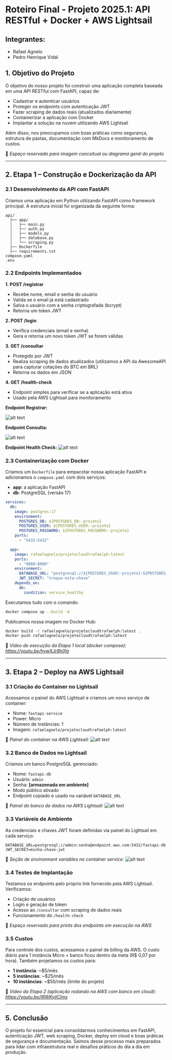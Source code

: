 # Roteiro Final - Projeto 2025.1: API RESTful + Docker + AWS Lightsail

## Integrantes:
* Rafael Agnelo 
* Pedro Henrique Vidal

## 1. Objetivo do Projeto

O objetivo do nosso projeto foi construir uma aplicação completa baseada em uma API RESTful com FastAPI, capaz de:

* Cadastrar e autenticar usuários
* Proteger os endpoints com autenticação JWT
* Fazer scraping de dados reais (atualizados diariamente)
* Containerizar a aplicação com Docker
* Implantar a solução na nuvem utilizando AWS Lightsail

Além disso, nos preocupamos com boas práticas como segurança, estrutura de pastas, documentação com MkDocs e monitoramento de custos.

📸 *Espaço reservado para imagem conceitual ou diagrama geral do projeto*

---

## 2. Etapa 1 – Construção e Dockerização da API

### 2.1 Desenvolvimento da API com FastAPI

Criamos uma aplicação em Python utilizando FastAPI como framework principal. A estrutura inicial foi organizada da seguinte forma:

```
api/
  ├── app/
  │   ├── main.py
  │   ├── auth.py
  │   ├── models.py
  │   ├── database.py
  │   └── scraping.py
  ├── Dockerfile
  ├── requirements.txt
compose.yaml
.env
```

### 2.2 Endpoints Implementados

**1. POST /registrar**

* Recebe nome, email e senha do usuário
* Valida se o email já está cadastrado
* Salva o usuário com a senha criptografada (bcrypt)
* Retorna um token JWT

**2. POST /login**

* Verifica credenciais (email e senha)
* Gera e retorna um novo token JWT se forem válidas

**3. GET /consultar**

* Protegido por JWT
* Realiza scraping de dados atualizados (utilizamos a API da AwesomeAPI para capturar cotações do BTC em BRL)
* Retorna os dados em JSON

**4. GET /health-check**

* Endpoint simples para verificar se a aplicação está ativa
* Usado pela AWS Lightsail para monitoramento


**Endpoint Registrar:**

![alt text](registrarlocal.jpeg)

**Endpoint Consulta:**

![alt text](consultarlocal.jpeg)

**Endpoint Health Check:**
![alt text](healthchecklocal.jpeg)


### 2.3 Containerização com Docker

Criamos um `Dockerfile` para empacotar nossa aplicação FastAPI e adicionamos o `compose.yaml` com dois serviços:

* **app**: a aplicação FastAPI
* **db**: PostgreSQL (versão 17)

```yaml
services:
  db:
    image: postgres:17
    environment:
      POSTGRES_DB: ${POSTGRES_DB:-projeto}
      POSTGRES_USER: ${POSTGRES_USER:-projeto}
      POSTGRES_PASSWORD: ${POSTGRES_PASSWORD:-projeto}
    ports:
      - "5432:5432"

  app:
    image: rafaelagnelo/projetocloudtrafaelph:latest
    ports:
      - "8080:8080"
    environment:
      DATABASE_URL: "postgresql://${POSTGRES_USER:-projeto}:${POSTGRES_PASSWORD:-projeto}@db/${POSTGRES_DB:-projeto}"
      JWT_SECRET: "troque-esta-chave"
    depends_on:
      db:
        condition: service_healthy
```

Executamos tudo com o comando:

```bash
docker compose up --build -d
```

Publicamos nossa imagem no Docker Hub:

```bash
docker build -t rafaelagnelo/projetocloudtrafaelph:latest .
docker push rafaelagnelo/projetocloudtrafaelph:latest
```

🎥 *Vídeo de execução da Etapa 1 local (docker compose): https://youtu.be/hywXJr8h0Ig*

---

## 3. Etapa 2 – Deploy na AWS Lightsail

### 3.1 Criação do Container no Lightsail

Acessamos o painel do AWS Lightsail e criamos um novo serviço de container:

* Nome: `fastapi-service`
* Power: Micro
* Número de instâncias: 1
* Imagem: `rafaelagnelo/projetocloudtrafaelph:latest`

📸 *Painel do container na AWS Lightsail:*
![alt text](painelcontaineraws.png "Container no AWS Lightsail")

### 3.2 Banco de Dados no Lightsail

Criamos um banco PostgreSQL gerenciado:

* Nome: `fastapi-db`
* Usuário: `admin`
* Senha: **\[armazenada em ambiente]**
* Modo público ativado
* Endpoint copiado e usado na variável `DATABASE_URL`

📸 *Painel do banco de dados na AWS Lightsail:*
![alt text](databaseaws.png "Banco de Dados PostgreSQL no AWS Lightsail")

### 3.3 Variáveis de Ambiente

As credenciais e chaves JWT foram definidas via painel do Lightsail em cada serviço:

```env
DATABASE_URL=postgresql://admin:senha@endpoint.aws.com:5432/fastapi-db
JWT_SECRET=minha-chave-jwt
```

📸 *Seção de environment variables no container service:*
![alt text](envvarsaws.png "Variáveis de Ambiente no AWS Lightsail")

### 3.4 Testes de Implantação

Testamos os endpoints pelo próprio link fornecido pela AWS Lightsail. Verificamos:

* Criação de usuários
* Login e geração de token
* Acesso ao `/consultar` com scraping de dados reais
* Funcionamento do `/health-check`

📸 *Espaço reservado para prints dos endpoints em execução na AWS*



### 3.5 Custos

Para controle dos custos, acessamos o painel de billing da AWS. O custo diário para 1 instância Micro + banco ficou dentro da meta (R\$ 0,07 por hora). Também projetamos os custos para:

* **1 instância**: \~\$5/mês
* **5 instâncias**: \~\$25/mês
* **10 instâncias**: \~\$50/mês (limite do projeto)

🎥 *Vídeo da Etapa 2 (aplicação rodando na AWS com banco em cloud): https://youtu.be/IRWKyjIClms*

---

## 5. Conclusão

O projeto foi essencial para consolidarmos conhecimentos em FastAPI, autenticação JWT, web scraping, Docker, deploy em cloud e boas práticas de segurança e documentação. Saímos desse processo mais preparados para lidar com infraestrutura real e desafios práticos do dia a dia em produção.

